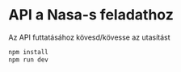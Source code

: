 # API a Nasa-s feladathoz

Az API futtatásához kövesd/kövesse az utasítást

```bash
npm install
npm run dev
```
